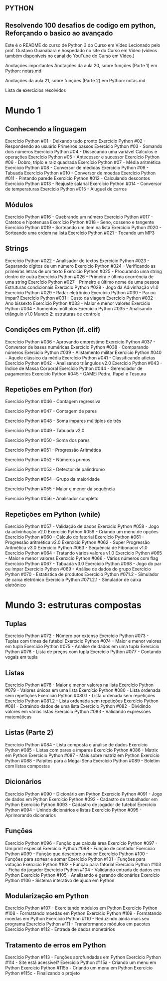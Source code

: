## PYTHON
## Resolvendo 100 desafios de codigo em python, Reforçando o basico ao avançado


Este é o README do curso de Python 3 do Curso em Vídeo
Lecionado pelo prof. Gustavo Guanabara e hospedado no site do Curso em Vídeo (vídeos também disponíveis no canal do YouTube do Curso em Vídeo.)

Anotações importantes
Anotações da aula 20, sobre funções (Parte 1) em Python: notas.md

Anotações da aula 21, sobre funções (Parte 2) em Python: notas.md

Lista de exercícios resolvidos
# Mundo 1
## Conhecendo a linguagem
Exercício Python #01 - Deixando tudo pronto
Exercício Python #02 - Respondendo ao usuário
Primeiros passos
Exercício Python #03 - Somando dois números
Exercício Python #04 - Dissecando uma variável
Cálculos e operações
Exercício Python #05 - Antecessor e sucessor
Exercício Python #06 - Dobro, triplo e raiz quadrada
Exercício Python #07 - Média aritmética
Exercício Python #08 - Conversor de medidas
Exercício Python #09 - Tabuada
Exercício Python #010 - Conversor de moedas
Exercício Python #011 - Pintando parede
Exercício Python #012 - Calculando descontos
Exercício Python #013 - Reajuste salarial
Exercício Python #014 - Conversor de temperaturas
Exercício Python #015 - Aluguel de carros

## Módulos
Exercício Python #016 - Quebrando um número
Exercício Python #017 - Catetos e hipotenusa
Exercício Python #018 - Seno, cosseno e tangente
Exercício Python #019 - Sorteando um item na lista
Exercício Python #020 - Sorteando uma ordem na lista
Exercício Python #021 - Tocando um MP3

## Strings
Exercício Python #022 - Analisador de textos
Exercício Python #023 - Separando dígitos de um número
Exercício Python #024 - Verificando as primeiras letras de um texto
Exercício Python #025 - Procurando uma string dentro de outra
Exercício Python #026 - Primeira e última ocorrência de uma string
Exercício Python #027 - Primeiro e último nome de uma pessoa
Estruturas condicionais
Exercício Python #028 - Jogo da Adivinhação v1.0
Exercício Python #029 - Radar eletrônico
Exercício Python #030 - Par ou ímpar?
Exercício Python #031 - Custo da viagem
Exercício Python #032 - Ano bissexto
Exercício Python #033 - Maior e menor valores
Exercício Python #034 - Aumentos múltiplos
Exercício Python #035 - Analisando triângulo v1.0
Mundo 2: estruturas de controle

## Condições em Python (if..elif)

Exercício Python #036 - Aprovando empréstimo
Exercício Python #037 - Conversor de bases numéricas
Exercício Python #038 - Comparando números
Exercício Python #039 - Alistamento militar
Exercício Python #040 - Aquele clássico da média
Exercício Python #041 - Classificando atletas
Exercício Python #042 - Analisando triângulos v2.0
Exercício Python #043 - Índice de Massa Corporal
Exercício Python #044 - Gerenciador de pagamentos
Exercício Python #045 - GAME: Pedra, Papel e Tesoura

## Repetições em Python (for)

Exercício Python #046 - Contagem regressiva

Exercício Python #047 - Contagem de pares

Exercício Python #048 - Soma ímpares múltiplos de três

Exercício Python #049 - Tabuada v2.0

Exercício Python #050 - Soma dos pares

Exercício Python #051 - Progressão Aritmética

Exercício Python #052 - Números primos

Exercício Python #053 - Detector de palíndromo

Exercício Python #054 - Grupo da maioridade

Exercício Python #055 - Maior e menor da sequência

Exercício Python #056 - Analisador completo

## Repetições em Python (while)

Exercício Python #057 - Validação de dados
Exercício Python #058 - Jogo da adivinhação v2.0
Exercício Python #059 - Criando um menu de opções
Exercício Python #060 - Cálculo do fatorial
Exercício Python #061 - Progressão aritmética v2.0
Exercício Python #062 - Super Progressão Aritmética v3.0
Exercício Python #063 - Sequência de Fibonacci v1.0
Exercício Python #064 - Tratando vários valores v1.0
Exercício Python #065 - Maior e menor valores
Exercício Python #066 - Vários números com flag
Exercício Python #067 - Tabuada v3.0
Exercício Python #068 - Jogo do par ou ímpar
Exercício Python #069 - Análise de dados do grupo
Exercício Python #070 - Estatística de produtos
Exercício Python #071.2 - Simulador de caixa eletrônico
Exercício Python #071.2.1 - Simulador de caixa eletrônico

# Mundo 3: estruturas compostas

## Tuplas

Exercício Python #072 - Número por extenso
Exercício Python #073 - Tuplas com times de futebol
Exercício Python #074 - Maior e menor valores em tupla
Exercício Python #075 - Análise de dados em uma tupla
Exercício Python #076 - Lista de preços com tupla
Exercício Python #077 - Contando vogais em tupla

## Listas

Exercício Python #078 - Maior e menor valores na lista
Exercício Python #079 - Valores únicos em uma lista
Exercício Python #080 - Lista ordenada sem repetições
Exercício Python #080.1 - Lista ordenada sem repetições
Exercício Python #081.2 - Lista ordenada sem repetições
Exercício Python #081 - Extraindo dados de uma lista
Exercício Python #082 - Dividindo valores em várias listas
Exercício Python #083 - Validando expressões matemáticas

## Listas (Parte 2)

Exercício Python #084 - Lista composta e análise de dados
Exercício Python #085 - Listas com pares e ímpares
Exercício Python #086 - Matrix em Python
Exercício Python #087 - Mais sobre matriz em Python
Exercício Python #088 - Palpites para a Mega-Sena
Exercício Python #089 - Boletim com listas compostas

## Dicionários

Exercício Python #090 - Dicionário em Python
Exercício Python #091 - Jogo de dados em Python
Exercício Python #092 - Cadastro de trabalhador em Python
Exercício Python #093 - Cadastro de jogador de futebol
Exercício Python #094 - Unindo dicionários e listas
Exercício Python #095 - Aprimorando dicionários

## Funções

Exercício Python #096 - Função que calcula área
Exercício Python #097 - Um print especial
Exercício Python #098 - Função de contador
Exercício Python #099 - Função que descobre o maior
Exercício Python #100 - Funções para sortear e somar
Exercício Python #101 - Funções para votação
Exercício Python #102 - Função para fatorial
Exercício Python #103 - Ficha do jogador
Exercício Python #104 - Validando entrada de dados em Python
Exercício Python #105 - Analisando e gerando dicionários
Exercício Python #106 - Sistema interativo de ajuda em Python

## Modularização em Python

Exercício Python #107 - Exercitando módulos em Python
Exercício Python #108 - Formatando moedas em Python
Exercício Python #109 - Formatando moedas em Python
Exercício Python #110 - Reduzindo ainda mais seu programa
Exercício Python #111 - Transformando módulos em pacotes
Exercício Python #112 - Entrada de dados monetários

## Tratamento de erros em Python

Exercício Python #113 - Funções aprofundadas em Python
Exercício Python #114 - Site está acessível?
Exercício Python #115a - Criando um menu em Python
Exercício Python #115b - Criando um menu em Python
Exercício Python #115c - Finalizando o projeto
